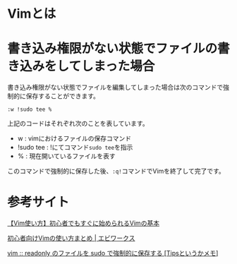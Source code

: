 # Vimとは


# 書き込み権限がない状態でファイルの書き込みをしてしまった場合

書き込み権限がない状態でファイルを編集してしまった場合は次のコマンドで強制的に保存することができます。

```
:w !sudo tee %
```

上記のコードはそれぞれ次のことを表しています。

- w : vimにおけるファイルの保存コマンド
- !sudo tee : !にてコマンド`sudo tee`を指示
- % : 現在開いているファイルを表す

このコマンドで強制的に保存した後、`:q!`コマンドでVimを終了して完了です。


# 参考サイト

[【Vim使い方】初心者でもすぐに始められるVimの基本](https://original-game.com/vim-mac2/)

[初心者向けVimの使い方まとめ | エビワークス](https://ebi-works.com/vim/)

[vim :: readonly のファイルを sudo で強制的に保存する    [Tipsというかメモ]](https://tm.root-n.com/unix:command:vim:readlonly_write)

